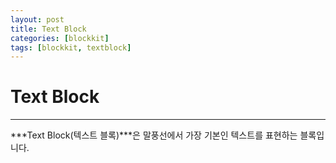 ```yaml
---
layout: post
title: Text Block
categories: [blockkit]
tags: [blockkit, textblock]
---
```


# Text Block
<hr>

***Text Block(텍스트 블록)***은 말풍선에서 가장 기본인 텍스트를 표현하는 블록입니다.